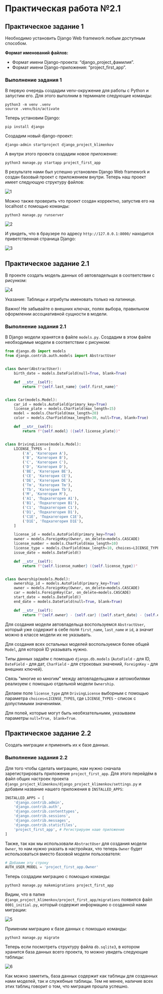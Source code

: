 # Практическая работа №2.1

## Практическое задание 1

Необходимо установить Django Web framework любым доступным способом.

**Формат именований файлов:**

- Формат имени Django-проекта: “django_project_фамилия”.
- Формат имени Django-приложения: “project_first_app”.

### Выполнение задания 1

В первую очередь создадим venv-окружение для работы с Python и запустим его. Для этого выполним в терминале следующие команды:

```
python3 -m venv .venv
source .venv/bin/activate
```

Теперь установим Django:

```
pip install django
```

Создадим новый django-проект:

```
django-admin startproject django_project_klimenkov
```

А внутри этого проекта создадим новое приложение:

```
python3 manage.py startapp project_first_app
```

В результате нами был успешно установлен Django Web framework и создан базовый проект с приложением внутри. Теперь наш проект имеет следующую структуру файлов:

![1](../img/lab_2/pw_1/1.png)

Можно также проверить что проект создан корректно, запустив его на localhost с помощью команды:

```
python3 manage.py runserver
```

![2](../img/lab_2/pw_1/2.png)

И увидеть, что в браузере по адресу `http://127.0.0.1:8000/` находится приветственная страница Django:

![3](../img/lab_2/pw_1/3.png)

## Практическое задание 2.1

В проекте создать модель данных об автовладельцах в соответствии с рисунком:

![4](../img/lab_2/pw_1/4.png)

Указание: Таблицы и атрибуты именовать только на латинице.

Важно! Не забывайте о внешних ключах, полях выбора, правильном оформлении ассоциативной сущности в модели.

### Выполнение задания 2.1

В Django модели хранятся в файле `models.py`. Создадим в этом файле необходимые модели в соответствии с рисунком:

```python title="django_project_klimenkov/project_first_app/models.py"
from django.db import models
from django.contrib.auth.models import AbstractUser


class Owner(AbstractUser):
    birth_date = models.DateField(null=True, blank=True)

    def __str__(self):
        return f"{self.last_name} {self.first_name}"


class Car(models.Model):
    car_id = models.AutoField(primary_key=True)
    license_plate = models.CharField(max_length=15)
    model = models.CharField(max_length=20)
    color = models.CharField(max_length=30, null=True, blank=True)

    def __str__(self):
        return f"{self.model} ({self.license_plate})"


class DrivingLicense(models.Model):
    LICENSE_TYPES = [
        ('A', 'Категория A'),
        ('B', 'Категория B'),
        ('C', 'Категория C'),
        ('D', 'Категория D'),
        ('BE', 'Категория BE'),
        ('CE', 'Категория CE'),
        ('DE', 'Категория DE'),
        ('Tm', 'Категория Tm'),
        ('Tb', 'Категория Tb'),
        ('M', 'Категория M'),
        ('A1', 'Подкатегория A1'),
        ('B1', 'Подкатегория B1'),
        ('C1', 'Подкатегория C1'),
        ('D1', 'Подкатегория D1'),
        ('C1E', 'Подкатегория C1E'),
        ('D1E', 'Подкатегория D1E'),
    ]

    license_id = models.AutoField(primary_key=True)
    owner = models.ForeignKey(Owner, on_delete=models.CASCADE)
    license_number = models.CharField(max_length=10)
    license_type = models.CharField(max_length=10, choices=LICENSE_TYPES)
    issue_date = models.DateField()

    def __str__(self):
        return f"{self.license_number} ({self.license_type})"


class Ownership(models.Model):
    ownership_id = models.AutoField(primary_key=True)
    owner = models.ForeignKey(Owner, on_delete=models.CASCADE)
    car = models.ForeignKey(Car, on_delete=models.CASCADE)
    start_date = models.DateField()
    end_date = models.DateField(null=True, blank=True)

    def __str__(self):
        return f"{self.owner} - {self.car} ({self.start_date} - {self.end_date})"
```

Для создания модели автовладельца воспользуемся `AbstractUser`, который уже содержит в себе поля `first_name`, `last_name` и `id`, а значит можно в классе модели их не указывать.

Для создания всех остальных моделей воспользуемся более общей `Model`, для которой ID указывать нужно.

Типы данных задаём с помощью `django.db.models` (`AutoField` - для ID, `DateField` - для дат, `CharField` - для строковых значений, `ForeignKey` - для внешних ключей).

Связь "многие ко многим" между автовладельцами и автомобилями реализуем с помощью отдельной модели `Ownership`.

Делаем поле `license_type` для `DrivingLicense` выборным с помощью параметра `choices=LICENSE_TYPES`, где `LICENSE_TYPES` - список с допустимыми значениями.

Для полей, которые могут быть необязательными, указываем параметры `null=True, blank=True`.

## Практическое задание 2.2

Создать миграции и применить их к базе данных.

### Выполнение задания 2.2

Для того чтобы сделать миграцию, нам нужно сначала зарегистрировать приложение `project_first_app`. Для этого перейдём в файл общих настроек проекта `django_project_klimenkov/django_project_klimenkov/settings.py` и добавим название нашего приложения в `INSTALLED_APPS`:

```python title="django_project_klimenkov/django_project_klimenkov/settings.py"
INSTALLED_APPS = [
    'django.contrib.admin',
    'django.contrib.auth',
    'django.contrib.contenttypes',
    'django.contrib.sessions',
    'django.contrib.messages',
    'django.contrib.staticfiles',
    'project_first_app', # Регистрируем наше приложение
]
```

Также, так как мы использовали `AbstractUser` для создания модели `Owner`, то нам нужно указать в настройках, что теперь `Owner` будет использоваться вместо базовой модели пользователя:

```python title="django_project_klimenkov/django_project_klimenkov/settings.py"
# Добавим эту строку
AUTH_USER_MODEL = 'project_first_app.Owner'
```

Теперь создадим миграцию с помощью команды:

```
python3 manage.py makemigrations project_first_app
```

Видим, что в папке `django_project_klimenkov/project_first_app/migrations` появился файл `0001_initial.py`, который содержит информацию о созданной нами миграции:

![5](../img/lab_2/pw_1/5.png)

Применим миграцию к базе данных с помощью команды:

```
python3 manage.py migrate
```

Теперь если посмотреть структуру файла `db.sqlite3`, в котором хранится база данных всего проекта, то можно увидеть следующие таблицы:

![6](../img/lab_2/pw_1/6.png)

Как можно заметить, база данных содержит как таблицы для созданных нами моделей, так и служебные таблицы. Тем не менее, наличие всех этих таблиц говорит о том, что миграция прошла успешно.
